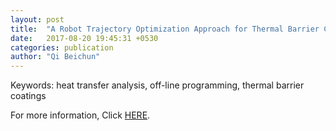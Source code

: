 ```yaml
---
layout: post
title:  "A Robot Trajectory Optimization Approach for Thermal Barrier Coatings Used for Free-Form Components"
date:   2017-08-20 19:45:31 +0530
categories: publication
author: "Qi Beichun"
---
```


Keywords:
heat transfer analysis, off-line programming, thermal barrier coatings

For more information, Click [HERE][here].

[here]: http://link.springer.com/article/10.1007/s11666-017-0601-2
